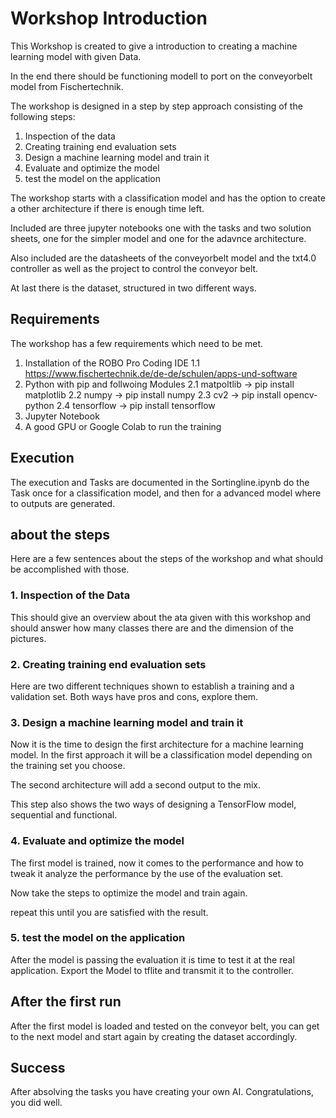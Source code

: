 # Workshop Introduction

This Workshop is created to give a introduction to creating a machine learning model with given Data. 

In the end there should be functioning modell to port on the conveyorbelt model from Fischertechnik.

The workshop is designed in a step by step approach consisting of the following steps:
1. Inspection of the data
2. Creating training end evaluation sets
3. Design a machine learning model and train it
4. Evaluate and optimize the model
5. test the model on the application

The workshop starts with a classification model and has the option to create a other architecture if there is enough time left.

Included are three jupyter notebooks one with the tasks and two solution sheets, one for the simpler model and one for the adavnce architecture.

Also included are the datasheets of the conveyorbelt model and the txt4.0 controller as well as the project to control the conveyor belt.

At last there is the dataset, structured in two different ways.

## Requirements
The workshop has a few requirements which need to be met.
1. Installation of the ROBO Pro Coding IDE
1.1 https://www.fischertechnik.de/de-de/schulen/apps-und-software
2. Python with pip and follwoing Modules
    2.1 matpoltlib -> pip install matplotlib
    2.2 numpy -> pip install numpy
    2.3 cv2 -> pip install opencv-python
    2.4 tensorflow -> pip install tensorflow
3. Jupyter Notebook 
4. A good GPU or Google Colab to run the training

## Execution
The execution and Tasks are documented in the Sortingline.ipynb do the Task once for a classification model, and then for a advanced model where to outputs are generated. 

## about the steps
Here are a few sentences about the steps of the workshop and what should be accomplished with those.

### 1. Inspection of the Data
This should give an overview about the ata given with this workshop and should answer how many classes there are and the dimension of the pictures.

### 2. Creating training end evaluation sets
Here are two different techniques shown to establish a training and a validation set. Both ways have pros and cons, explore them.

### 3. Design a machine learning model and train it
Now it is the time to design the first architecture for a machine learning model. In the first approach it will be a classification model depending on the training set you choose. 

The second architecture will add a second output to the mix.

This step also shows the two ways of designing a TensorFlow model, sequential and functional.

### 4. Evaluate and optimize the model
The first model is trained, now it comes to the performance and how to tweak it analyze the performance by the use of the evaluation set.

Now take the steps to optimize the model and train again.

repeat this until you are satisfied with the result.

### 5. test the model on the application
After the model is passing the evaluation it is time to test it at the real application. Export the Model to tflite and transmit it to the controller.

## After the first run
After the first model is loaded and tested on the conveyor belt, you can get to the next model and start again by creating the dataset accordingly.

## Success
After absolving the tasks you have creating your own AI. Congratulations, you did well.

